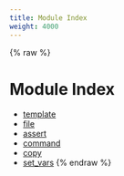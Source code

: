 ```yaml
---
title: Module Index
weight: 4000
---
```


{% raw %}
# Module Index

- [template](./template.html)
- [file](./file.html)
- [assert](./assert.html)
- [command](./command.html)
- [copy](./copy.html)
- [set_vars](./set_vars.html)
{% endraw %}